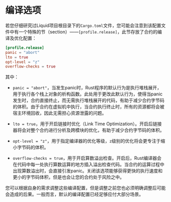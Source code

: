 # 编译选项

若您仔细研究过Liquid项目根目录下的`Cargo.toml`文件，您可能会注意到该配置文件中有一个特殊的节（section）——`[profile.release]`，此节存放了合约的编译及优化配置：

```toml
[profile.release]
panic = "abort"
lto = true
opt-level = "z"
overflow-checks = true
```

其中：

- `panic = "abort"`，当发生panic时，Rust程序的默认行为是执行堆栈展开，用于执行各个栈上对象的析构函数。此处用于更改此默认行为，使得当panic发生时，合约直接终止，而无需执行堆栈展开的代码，有助于减少合约字节码的体积。由于合约在虚拟机中执行，当合约执行终止时，所有的资源都将会被宿主环境回收，因此无需担心资源泄露的问题。

- `lto = true`，用于开启链接时优化（Link Time Optimization）。开启后链接器将会对整个合约进行分析及跨模块的优化，有助于减少合约字节码的体积。

- `opt-level = "z"`，用于指定编译器的优化等级，`z`级别的优化将会更专注于缩小字节码的体积。

- `overflow-checks = true`，用于开启算数溢出检查。开启后，Rust编译器会在代码中每一处执行算数运算的地方插入溢出检查代码。当合约的运算过程中出现算数溢出时，会直接引发panic。关闭该选项能够获得更快的执行速度和更小的字节码体积，但是也会让您的合约处于风险之中。

您可以根据自身的需求调整这些编译配置，但是调整之前您也必须明确调整后可能会造成的后果。一般而言，默认的编译配置已经足够应付大部分场景。